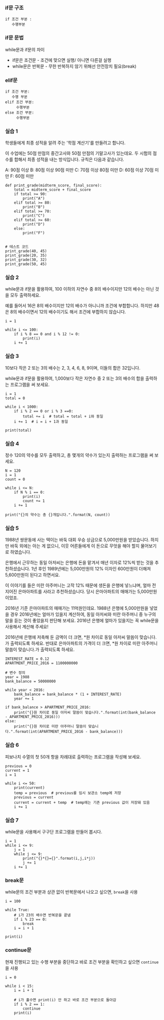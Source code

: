 ### if문 구조

```
if 조건 부분 :
   수행부분
```

### if문 문법
while문과 if문의 차이
- if문은 조건문 - 조건에 맞으면 실행/ 아니면 다른걸 실행
- while문은 반복문 - 무한 반복하지 않기 위해선 안전장치 필요(break)

### elif문
```
if 조건 부분:
   수행 부분
elif 조건 부분:
     수행부분
else 조건 부분:
     수행부분
```

### 실습 1
학생들에게 최종 성적을 알려 주는 '학점 계산기'를 만들려고 합니다.

이 수업에는 50점 만점의 중간고사와 50점 만점의 기말고사가 있는데요. 두 시험의 점수를 합해서 최종 성적을 내는 방식입니다. 규칙은 다음과 같습니다.

A: 90점 이상
B: 80점 이상 90점 미만
C: 70점 이상 80점 미만
D: 60점 이상 70점 미만
F: 60점 미만

```
def print_grade(midterm_score, final_score):
    total = midterm_score + final_score
    if total >= 90:
        print("A")
    elif total >= 80:
        print("B")
    elif total >= 70:
        print("C")
    elif total >= 60:
        print("D")
    else:
        print("F")

    
# 테스트 코드
print_grade(40, 45)
print_grade(20, 35)
print_grade(30, 32)
print_grade(50, 45)
```
### 실습 2
while문과 if문을 활용하여, 100 이하의 자연수 중 8의 배수이지만 12의 배수는 아닌 것을 모두 출력하세요.

예를 들어서 16은 8의 배수이지만 12의 배수가 아니니까 조건에 부합합니다. 하지만 48은 8의 배수이면서 12의 배수이기도 해서 조건에 부합하지 않습니다.
```
i = 1

while i <= 100:
    if i % 8 == 0 and i % 12 != 0:
        print(i)
    i += 1
```
### 실습 3
10보다 작은 2 또는 3의 배수는 2, 3, 4, 6, 8, 9이며, 이들의 합은 32입니다.

while문과 if문을 활용하여, 1,000보다 작은 자연수 중 2 또는 3의 배수의 합을 출력하는 프로그램을 써 보세요.
```
i = 1
total = 0

while i < 1000:
    if i % 2 == 0 or i % 3 ==0:
        total += i  # total = total + i와 동일
    i += 1  # i = i + 1과 동일

print(total)
```
### 실습 4
정수 120의 약수를 모두 출력하고, 총 몇개의 약수가 있는지 출력하는 프로그램을 써 보세요.
```
N = 120
i = 1
count = 0

while i <= N:
    if N % i == 0:
        print(i)
        count += 1
    i += 1

print("{}의 약수는 총 {}개입니다.".format(N, count))
```
### 실습 5
1988년 쌍문동에 사는 택이는 바둑 대회 우승 상금으로 5,000만원을 받았습니다. 하지만 바둑 외에는 아는 게 없으니, 이웃 어른들에게 이 돈으로 무엇을 해야 할지 물어보기로 하였습니다.

은행에서 근무하는 동일 아저씨는 은행에 돈을 맡겨서 매년 이자로 12%씩 받는 것을 추천하셨습니다. 1년 후인 1989년에는 5,000만원의 12% 이자인 600만원이 더해져 5,600만원이 된다고 하면서요.

이 이야기를 들은 미란 아주머니는 고작 12% 때문에 생돈을 은행에 넣느냐며, 얼마 전 지어진 은마아파트를 사라고 추천하셨습니다. 당시 은마아파트의 매매가는 5,000만원이었죠.

2016년 기준 은마아파트의 매매가는 11억원인데요. 1988년 은행에 5,000만원을 넣었을 경우 2016년에는 얼마가 있을지 계산하여, 동일 아저씨와 미란 아주머니 중 누구의 말을 듣는 것이 좋았을지 판단해 보세요. 2016년 은행에 얼마가 있을지는 꼭 while문을 사용해서 계산해 주세요!

2016년에 은행에 저축해 둔 금액이 더 크면, *원 차이로 동일 아저씨 말씀이 맞습니다.가 출력되도록 하세요. 반대로 은마아파트의 가격이 더 크면, *원 차이로 미란 아주머니 말씀이 맞습니다.가 출력되도록 하세요.

```
INTEREST_RATE = 0.12
APARTMENT_PRICE_2016 = 1100000000

# 변수 정의
year = 1988
bank_balance = 50000000

while year < 2016:
    bank_balance = bank_balance * (1 + INTEREST_RATE)
    year += 1

if bank_balance > APARTMENT_PRICE_2016:
    print("{}원 차이로 동일 아저씨 말씀이 맞습니다.".format(int(bank_balance - APARTMENT_PRICE_2016)))
else:
    print("{}원 차이로 미란 아주머니 말씀이 맞습니다.".format(int(APARTMENT_PRICE_2016 - bank_balance)))
```

### 실습 6
피보나치 수열의 첫 50개 항을 차례대로 출력하는 프로그램을 작성해 보세요.
```
previous = 0
current = 1
i = 1

while i <= 50:
    print(current)
    temp = previous  # previous를 임시 보관소 temp에 저장
    previous = current
    current = current + temp  # temp에는 기존 previous 값이 저장돼 있음
    i += 1
```
### 실습 7
while문을 사용해서 구구단 프로그램을 만들어 봅시다.
```
i = 1
while i <= 9:
    j = 1
    while j <= 9:
        print("{}*{}={}".format(i,j,i*j))
        j += 1
    i += 1
```

### break문
while문의 조건 부분과 상관 없이 반복문에서 나오고 싶으면, `break`을 사용
```
i = 100

while True:
    # i가 23의 배수면 반복문을 끝냄
    if i % 23 == 0:
        break
    i = i + 1

print(i)
```
### continue문
현재 진행되고 있는 수행 부분을 중단하고 바로 조건 부분을 확인하고 싶으면 `continue`을 사용
```
i = 0

while i < 15:
    i = i + 1

    # i가 홀수면 print(i) 안 하고 바로 조건 부분으로 돌아감
    if i % 2 == 1:
        continue
    print(i)
```
